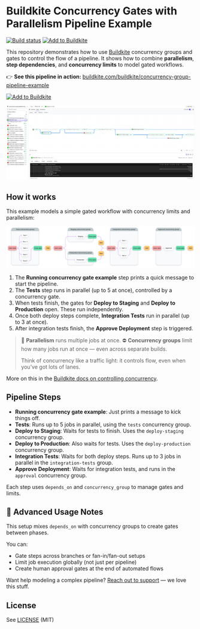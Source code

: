 # Buildkite Concurrency Gates with Parallelism Pipeline Example

[![Build status](https://badge.buildkite.com/a947f64837044296a1ea4394819872e0544a4647a3400e6634.svg?branch=main)](https://buildkite.com/buildkite/concurrency-group-pipeline-example)
[![Add to Buildkite](https://img.shields.io/badge/Add%20to%20Buildkite-14CC80)](https://buildkite.com/new)

This repository demonstrates how to use [Buildkite](https://buildkite.com/) concurrency groups and gates to control the flow of a pipeline.
It shows how to combine **parallelism**, **step dependencies**, and **concurrency limits** to model gated workflows.

👉 **See this pipeline in action:** [buildkite.com/buildkite/concurrency-group-pipeline-example](https://buildkite.com/buildkite/concurrency-group-pipeline-example/builds/latest)

[![Add to Buildkite](https://buildkite.com/button.svg)](https://buildkite.com/new)

<a href="https://buildkite.com/buildkite/concurrency-group-pipeline-example/builds/latest?branch=main">
  <img width="2400" alt="Screenshot of concurrency group example pipeline build page" src=".buildkite/screenshot.png" />
</a>

<!-- docs:start -->

## How it works
This example models a simple gated workflow with concurrency limits and parallelism:

![Visual Description](.buildkite/concurrency-diagram.png)

1. The **Running concurrency gate example** step prints a quick message to start the pipeline.
2. The **Tests** step runs in parallel (up to 5 at once), controlled by a concurrency gate.
3. When tests finish, the gates for **Deploy to Staging** and **Deploy to Production** open. These run independently.
4. Once both deploy steps complete, **Integration Tests** run in parallel (up to 3 at once).
5. After integration tests finish, the **Approve Deployment** step is triggered.

> 🔄 **Parallelism** runs multiple jobs at once.
> ⛔ **Concurrency groups** limit how many jobs run at once — even across separate builds.
>
> Think of concurrency like a traffic light: it controls flow, even when you’ve got lots of lanes.

More on this in the [Buildkite docs on controlling concurrency](https://buildkite.com/docs/pipelines/configure/workflows/controlling-concurrency).

## Pipeline Steps

- **Running concurrency gate example**: Just prints a message to kick things off.
- **Tests**: Runs up to 5 jobs in parallel, using the `tests` concurrency group.
- **Deploy to Staging**: Waits for tests to finish. Uses the `deploy-staging` concurrency group.
- **Deploy to Production**: Also waits for tests. Uses the `deploy-production` concurrency group.
- **Integration Tests**: Waits for both deploy steps. Runs up to 3 jobs in parallel in the `integration-tests` group.
- **Approve Deployment**: Waits for integration tests, and runs in the `approval` concurrency group.

Each step uses `depends_on` and `concurrency_group` to manage gates and limits.

## 🧠 Advanced Usage Notes

This setup mixes `depends_on` with concurrency groups to create gates between phases.

You can:
- Gate steps across branches or fan-in/fan-out setups
- Limit job execution globally (not just per pipeline)
- Create human approval gates at the end of automated flows

Want help modeling a complex pipeline? [Reach out to support](https://buildkite.com/support) — we love this stuff.

<!-- docs:end -->

## License

See [LICENSE](LICENSE) (MIT)